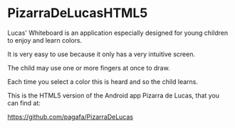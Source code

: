 PizarraDeLucasHTML5
===================

Lucas' Whiteboard is an application especially designed for young children to enjoy and learn colors.

It is very easy to use because it only has a very intuitive screen.

The child may use one or more fingers at once to draw.

Each time you select a color this is heard and so the child learns.

This is the HTML5 version of the Android app Pizarra de Lucas, that you can find at:

https://github.com/pagafa/PizarraDeLucas
